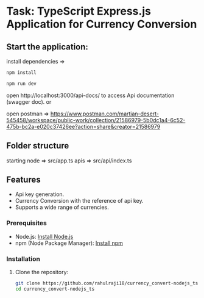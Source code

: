 # Task: TypeScript Express.js Application for Currency Conversion

## Start the application:
   install dependencies => 
   ```bash
   npm install
   
   npm run dev
   ```

   open http://localhost:3000/api-docs/ to access Api documentation (swagger doc).
   or 

   open postman => https://www.postman.com/martian-desert-545458/workspace/public-work/collection/21586979-5b0dc1a4-6c52-475b-bc2a-e020c37426ee?action=share&creator=21586979

## Folder structure
   starting node => src/app.ts
   apis => src/api/index.ts

## Features

- Api key generation.
- Currency Conversion with the reference of api key.
- Supports a wide range of currencies.

### Prerequisites

- Node.js: [Install Node.js](https://nodejs.org/)
- npm (Node Package Manager): [Install npm](https://www.npmjs.com/get-npm)

### Installation

1. Clone the repository:

   ```bash
   git clone https://github.com/rahulraji18/currency_convert-nodejs_ts.git
   cd currency_convert-nodejs_ts
